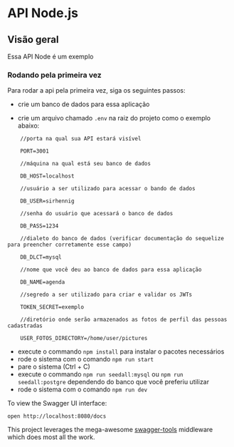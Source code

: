 # API Node.js

## Visão geral
Essa API Node é um exemplo

### Rodando pela primeira vez
Para rodar a api pela primeira vez, siga os seguintes passos:

* crie um banco de dados para essa aplicação

* crie um arquivo chamado `.env` na raiz do projeto como o exemplo abaixo:
```
	//porta na qual sua API estará visível

	PORT=3001

	//máquina na qual está seu banco de dados

	DB_HOST=localhost

	//usuário a ser utilizado para acessar o bando de dados

	DB_USER=sirhennig

	//senha do usuário que acessará o banco de dados

	DB_PASS=1234

	//dialeto do banco de dados (verificar documentação do sequelize para preencher corretamente esse campo)

	DB_DLCT=mysql

	//nome que você deu ao banco de dados para essa aplicação

	DB_NAME=agenda

	//segredo a ser utilizado para criar e validar os JWTs

	TOKEN_SECRET=exemplo

	//diretório onde serão armazenados as fotos de perfil das pessoas cadastradas

	USER_FOTOS_DIRECTORY=/home/user/pictures
```
* execute o commando `npm install` para instalar o pacotes necessários
* rode o sistema com o comando `npm run start`
* pare o sistema (Ctrl + C)
* execute o commando `npm run seedall:mysql` ou `npm run seedall:postgre` dependendo do banco que você preferiu utilizar
* rode o sistema com o comando `npm run dev`

To view the Swagger UI interface:

```
open http://localhost:8080/docs
```

This project leverages the mega-awesome [swagger-tools](https://github.com/apigee-127/swagger-tools) middleware which does most all the work.
